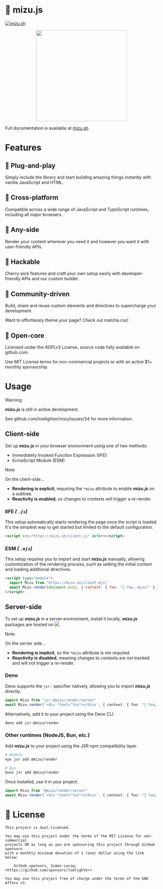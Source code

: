 # 🌊 mizu.js

[![mizu.sh](https://img.shields.io/badge/%F0%9F%8C%8A-mizu.sh-black?labelColor=black)](https://mizu.sh)

<p align="center"><a href="https://mizu.sh"><img src="https://mizu.sh/logo.png" width="300"></a></p>

Full documentation is available at [mizu.sh](https://mizu.sh).

<!-- @mizu/www/html/mizu/features.html -->

# Features

## 🍜 Plug-and-play

Simply include the library and start building amazing things instantly with vanilla JavaScript and HTML.

## 🍤 Cross-platform

Compatible across a wide range of JavaScript and TypeScript runtimes, including all major browsers.

## 🍣 Any-side

Render your content wherever you need it and however you want it with user-friendly APIs.

## 🍱 Hackable

Cherry-pick features and craft your own setup easily with developer-friendly APIs and our custom builder.

## 🥡 Community-driven

Build, share and reuse custom elements and directives to supercharge your development.

Want to effortlessly theme your page? Check out matcha.css!

## 🍙 Open-core

Licensed under the AGPLv3 License, source code fully available on github.com.

Use MIT License terms for non-commercial projects or with an active $1+ monthly sponsorship.

<!-- @mizu/www/html/mizu/features.html -->

<!-- @mizu/www/html/mizu/usage.html -->

# Usage

> [!WARNING]
>
> _**mizu.js**_ is still in active development.
>
> See github.com/lowlighter/mizu/issues/34 for more information.

## Client-side

Set up _**mizu.js**_ in your browser environment using one of two methods:

- Immediately Invoked Function Expression (IIFE)
- EcmaScript Module (ESM)

> [!NOTE]
>
> On the client-side...
>
> - **Rendering is explicit**, requiring the `*mizu` attribute to enable _**mizu.js**_ on a subtree.
> - **Reactivity is enabled**, so changes to contexts will trigger a re-render.

### IIFE _( `.js`)_

This setup automatically starts rendering the page once the script is loaded. It's the simplest way to get started but limited to the default configuration.

```html
<script src="https://mizu.sh/client.js" defer></script>
```

### ESM _( `.mjs`)_

This setup requires you to import and start _**mizu.js**_ manually, allowing customization of the rendering process, such as setting the initial context and loading additional directives.

```html
<script type="module">
  import Mizu from "https://mizu.sh/client.mjs"
  await Mizu.render(document.body, { context: { foo: "🌊 Yaa, mizu!" } })
</script>
```

## Server-side

To set up _**mizu.js**_ in a server environment, install it locally. _**mizu.js**_ packages are hosted on ![](https://jsr.io/@mizu).

> [!NOTE]
>
> On the server side...
>
> - **Rendering is implicit**, so the `*mizu` attribute is not required.
> - **Reactivity is disabled**, meaning changes to contexts are not tracked and will not trigger a re-render.

### Deno

Deno supports the `jsr:` specifier natively, allowing you to import _**mizu.js**_ directly.

```ts
import Mizu from "jsr:@mizu/render/server"
await Mizu.render(`<div *text="foo"></div>`, { context: { foo: "🌊 Yaa, mizu!" } })
```

Alternatively, add it to your project using the Deno CLI.

```bash
deno add jsr:@mizu/render
```

### Other runtimes (NodeJS, Bun, etc.)

Add _**mizu.js**_ to your project using the JSR npm compatibility layer.

```bash
# NodeJS
npx jsr add @mizu/render
```

```bash
# Bun
bunx jsr add @mizu/render
```

Once installed, use it in your project.

```ts
import Mizu from "@mizu/render/server"
await Mizu.render(`<div *text="foo"></div>`, { context: { foo: "🌊 Yaa, mizu!" } })
```

<!-- @mizu/www/html/mizu/usage.html -->

# 📜 License

```
This project is dual-licensed.

You may use this project under the terms of the MIT License for non-commercial
projects OR as long as you are sponsoring this project through GitHub sponsors
with a monthly minimum donation of 1 (one) dollar using the link below:

    GitHub sponsors, Simon Lecoq: <https://github.com/sponsors/lowlighter>

You may use this project free of charge under the terms of the GNU Affero v3.
```
